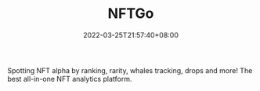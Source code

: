 ﻿---
weight: 
title: "NFTGo"
description: "Spotting NFT alpha by ranking, rarity, whales tracking, drops and more! The best all-in-one NFT analytics platform."
date: 2022-03-25T21:57:40+08:00
lastmod: 2022-03-25T16:45:40+08:00
draft: false
authors: ["Metabd"]
featuredImage: "19.png"
link: "https://nftgo.io/"
tags: ["NFTGo","元宇宙资讯"]
categories: ["navigation"]
navigation: ["元宇宙资讯"]
lightgallery: true
toc: true
pinned: false
recommend: false
recommend1: false
---
Spotting NFT alpha by ranking, rarity, whales tracking, drops and more! The best all-in-one NFT analytics platform.

